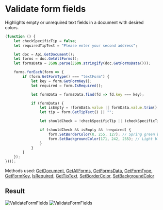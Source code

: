 # Validate form fields

Highlights empty or unrequired text fields in a document with desired colors.

```ts
(function () {
    let checkSpecificTip = false;
    let requiredTipText = "Please enter your second address";

    let doc = Api.GetDocument();
    let forms = doc.GetAllForms();
    let formsData = JSON.parse(JSON.stringify(doc.GetFormsData()));

    forms.forEach(form => {
        if (form.GetFormType() === "textForm") {
            let key = form.GetFormKey();
            let required = form.IsRequired();

            let formData = formsData.find(fd => fd.key === key);

            if (formData) {
                let isEmpty = !formData.value || formData.value.trim() === "";
                let tip = form.GetTipText() || "";

                let shouldCheck = !checkSpecificTip || (checkSpecificTip && tip.trim() === requiredTipText.trim());

                if (shouldCheck && isEmpty && !required) {
                    form.SetBorderColor(0, 255, 127); // Spring green border.
                    form.SetBackgroundColor(171, 242, 255); // Light blue background.
                }
            }
        }
    });
})();
```

Methods used: [GetDocument](/docs/office-api/usage-api/text-document-api/Api/Methods/GetDocument.md), [GetAllForms](/docs/office-api/usage-api/form-api/ApiDocument/Methods/GetAllForms.md), [GetFormsData](/docs/office-api/usage-api/form-api/ApiDocument/Methods/GetFormsData.md), [GetFormType](/docs/office-api/usage-api/form-api/ApiFormBase/Methods/GetFormType.md), [GetFormKey](/docs/office-api/usage-api/form-api/ApiFormBase/Methods/GetFormKey.md), [IsRequired](/docs/office-api/usage-api/form-api/ApiTextForm/Methods/IsRequired.md), [GetTipText](/docs/office-api/usage-api/form-api/ApiTextForm/Methods/GetTipText.md), [SetBorderColor](/docs/office-api/usage-api/form-api/ApiTextForm/Methods/SetBorderColor.md), [SetBackgroundColor](/docs/office-api/usage-api/form-api/ApiTextForm/Methods/SetBackgroundColor.md)

## Result

![ValidateFormFields](/assets/images/plugins/validate-form-fields.png#gh-light-mode-only)
![ValidateFormFields](/assets/images/plugins/validate-form-fields.dark.png#gh-dark-mode-only)
